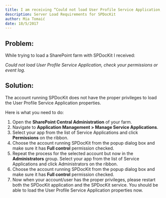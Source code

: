 ```yaml
---
title: I am receiving “Could not load User Profile Service Application, check your permissions or event log.”
description: Server Load Requirements for SPDocKit
author: Mia Tomaić
date: 18/5/2017
---
```

## Problem:
While trying to load a SharePoint farm with SPDocKit I received:  

*Could not load User Profile Service Application, check your permissions or event log.*

## Solution:
The account running SPDocKit does not have the proper privileges to load the User Profile Service Application properties.

Here is what you need to do:
1. Open the **SharePoint Central Administration** of your farm.
2. Navigate to **Application Management > Manage Service Applications**.
3. Select your app from the list of Service Applications and click **Permissions** on the ribbon.
4. Choose the account running SPDocKit from the popup dialog box and make sure it has **Full control** permission checked.
5. Repeat the process for the selected account but now in the **Administrators** group. Select your app from the list of Service Applications and click Administrators on the ribbon.
6. Choose the account running SPDocKit from the popup dialog box and make sure it has **Full control** permission checked.
7. Now when your account/user has the proper privileges, please restart both the SPDocKit application and the SPDocKit service. You should be able to load the User Profile Service Application properties now.
